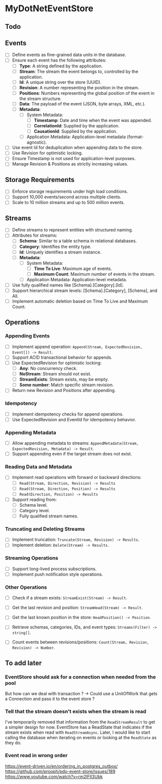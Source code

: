 # MyDotNetEventStore


## Todo
## Events
- [ ] Define events as fine-grained data units in the database.
- [ ] Ensure each event has the following attributes:
    - [ ] **Type**: A string defined by the application.
    - [ ] **Stream**: The stream the event belongs to, controlled by the application.
    - [ ] **Id**: A unique string over the store (UUID).
    - [ ] **Revision**: A number representing the position in the stream.
    - [ ] **Positions**: Numbers representing the global position of the event in the stream structure.
    - [ ] **Data**: The payload of the event (JSON, byte arrays, XML, etc.).
    - [ ] **Metadata**:
        - [ ] System Metadata:
            - [ ] **Timestamp**: Date and time when the event was appended.
            - [ ] **CorrelationId**: Supplied by the application.
            - [ ] **CausationId**: Supplied by the application.
        - [ ] Application Metadata: Application-level metadata (format-agnostic).
- [ ] Use event Id for deduplication when appending data to the store.
- [ ] Use Revision for optimistic locking.
- [ ] Ensure Timestamp is not used for application-level purposes.
- [ ] Manage Revision & Positions as strictly increasing values.

## Storage Requirements
- [ ] Enforce storage requirements under high load conditions.
- [ ] Support 10,000 events/second across multiple clients.
- [ ] Scale to 10 million streams and up to 500 million events.

## Streams
- [ ] Define streams to represent entities with structured naming.
- [ ] Attributes for streams:
    - [ ] **Schema**: Similar to a table schema in relational databases.
    - [ ] **Category**: Identifies the entity type.
    - [ ] **Id**: Uniquely identifies a stream instance.
    - [ ] **Metadata**:
        - [ ] System Metadata:
            - [ ] **Time To Live**: Maximum age of events.
            - [ ] **Maximum Count**: Maximum number of events in the stream.
        - [ ] Application Metadata: Application-level metadata.
- [ ] Use fully qualified names like [Schema].[Category].[Id].
- [ ] Support hierarchical stream levels: [Schema].[Category], [Schema], and All.
- [ ] Implement automatic deletion based on Time To Live and Maximum Count.

## Operations
### Appending Events
- [ ] Implement append operation: `Append(Stream, ExpectedRevision, Event[]) -> Result`.
- [ ] Support ACID transactional behavior for appends.
- [ ] Use ExpectedRevision for optimistic locking:
    - [ ] **Any**: No concurrency check.
    - [ ] **NoStream**: Stream should not exist.
    - [ ] **StreamExists**: Stream exists, may be empty.
    - [ ] **Some number**: Match specific stream revision.
- [ ] Return new Revision and Positions after appending.

### Idempotency
- [ ] Implement idempotency checks for append operations.
- [ ] Use ExpectedRevision and EventId for idempotency behavior.

### Appending Metadata
- [ ] Allow appending metadata to streams: `AppendMetadata(Stream, ExpectedRevision, Metadata) -> Result`.
- [ ] Support appending even if the target stream does not exist.

### Reading Data and Metadata
- [ ] Implement read operations with forward or backward directions:
    - [ ] `Read(Stream, Direction, Revision) -> Results`
    - [ ] `Read(Stream, Direction, Position) -> Results`
    - [ ] `Read(Direction, Position) -> Results`
- [ ] Support reading from:
    - [ ] Schema level.
    - [ ] Category level.
    - [ ] Fully qualified stream names.

### Truncating and Deleting Streams
- [ ] Implement truncation: `Truncate(Stream, Revision) -> Results`.
- [ ] Implement deletion: `Delete(Stream) -> Results`.

### Streaming Operations
- [ ] Support long-lived process subscriptions.
- [ ] Implement push notification style operations.

### Other Operations
- [ ] Check if a stream exists: `StreamExist(Stream) -> Result`.
- [ ] Get the last revision and position: `StreamHead(Stream) -> Result`.
- [ ] Get the last known position in the store: `HeadPosition() -> Position`.
- [ ] Retrieve schemas, categories, IDs, and event types: `Streams(Filter) -> string[]`.
- [ ] Count events between revisions/positions: `Count(Stream, Revision, Revision) -> Number`.


## To add later

### EventStore should ask for a connection when needed from the pool

But how can we deal with transaction ?
-> Could use a UnitOfWork that gets a Connection and pass it to the event store ?

### Tell that the stream doesn't exists when the stream is read

I've temporarily removed that information from the `ReadStreamResult` to get a simpler design for now.
EventStore has a ReadState that indicates if the stream exists when read with `ReadStreamAsync`.
Later, I would like to start calling the database when iterating on events or looking at the `ReadState` as they do.

### Event read in wrong order
https://event-driven.io/en/ordering_in_postgres_outbox/
https://github.com/prooph/pdo-event-store/issues/189
https://www.youtube.com/watch?v=rm2lFlI3Ubk